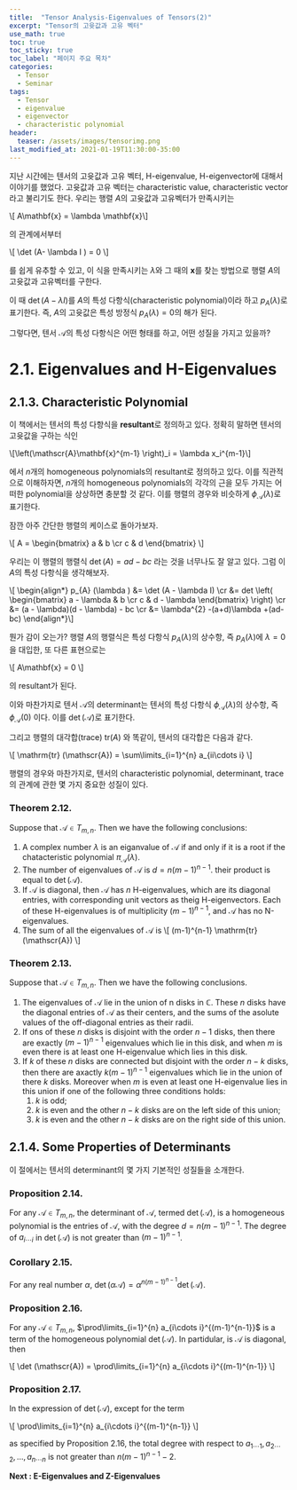 ```yaml
---
title:  "Tensor Analysis-Eigenvalues of Tensors(2)"
excerpt: "Tensor의 고윳값과 고유 벡터"
use_math: true
toc: true
toc_sticky: true
toc_label: "페이지 주요 목차"
categories:
  - Tensor
  - Seminar
tags:
  - Tensor
  - eigenvalue
  - eigenvector
  - characteristic polynomial
header:
  teaser: /assets/images/tensorimg.png
last_modified_at: 2021-01-19T11:30:00-35:00
---
```


지난 시간에는 텐서의 고윳값과 고유 벡터, H-eigenvalue, H-eigenvector에 대해서 이야기를 했었다.
고윳값과 고유 벡터는 characteristic value, characteristic vector 라고 불리기도 한다. 우리는 행렬 $A$의 고윳값과 고유벡터가 만족시키는

\\[ A\mathbf{x} = \lambda \mathbf{x}\\]

의 관계에서부터

\\[ \det (A- \lambda I ) = 0 \\]

를 쉽게 유추할 수 있고, 이 식을 만족시키는 $\lambda$와 그 때의 $\mathbf{x}$를 찾는 방법으로 행렬 $A$의 고윳값과 고유벡터를 구한다.

이 때 $\det (A- \lambda I )$를 $A$의 특성 다항식(characteristic polynomial)이라 하고 $p_{A} (\lambda )$로 표기한다. 
즉, $A$의 고윳값은 특성 방정식 $p_{A} (\lambda ) = 0$의 해가 된다.

그렇다면, 텐서 $\mathscr{A}$의 특성 다항식은 어떤 형태를 하고, 어떤 성질을 가지고 있을까?

# 2.1. Eigenvalues and H-Eigenvalues

## 2.1.3. Characteristic Polynomial

이 책에서는 텐서의 특성 다항식을 **resultant**로 정의하고 있다.
정확히 말하면 텐서의 고윳값을 구하는 식인  

\\[\left(\mathscr{A}\mathbf{x}^{m-1} \right)_i = \lambda x_i^{m-1}\\]

에서 $n$개의 homogeneous polynomials의 resultant로 정의하고 있다.
이를 직관적으로 이해하자면, $n$개의 homogeneous polynomials의 각각의 근을 모두 가지는 어떠한 polynomial을 상상하면 충분할 것 같다.
이를 행렬의 경우와 비슷하게 $\phi_{\mathscr{A}} (\lambda )$로 표기한다.

잠깐 아주 간단한 행렬의 케이스로 돌아가보자.

\\[ A = \begin{bmatrix} a & b \cr c & d \end{bmatrix} \\]

우리는 이 행렬의 행렬식 $\det (A) = ad - bc$ 라는 것을 너무나도 잘 알고 있다.
그럼 이 $A$의 특성 다항식을 생각해보자.

\\[ \begin{align\*} p_{A} (\lambda ) &= \det (A - \lambda I) \cr
&= det \left( \begin{bmatrix} a - \lambda & b \cr c & d - \lambda \end{bmatrix} \right) \cr 
&= (a - \lambda)(d - \lambda) - bc  \cr 
&= \lambda^{2} -(a+d)\lambda +(ad-bc) \end{align\*}\\]

뭔가 감이 오는가? 
행렬 $A$의 행렬식은 특성 다항식 $p_{A} (\lambda )$의 상수항, 즉 $p_{A} (\lambda )$에 $\lambda = 0$을 대입한, 또 다른 표현으로는

\\[ A\mathbf{x} = 0 \\]

의 resultant가 된다.

이와 마찬가지로 텐서 $\mathscr{A}$의 determinant는 텐서의 특성 다항식 $\phi_{\mathscr{A}} (\lambda )$의 상수항, 즉 $\phi_{\mathscr{A}} (0 )$ 이다.
이를 $\det (\mathscr{A})$로 표기한다.

그리고 행렬의 대각합(trace) $\mathrm{tr} (A)$ 와 똑같이, 텐서의 대각합은 다음과 같다.

\\[ \mathrm{tr} (\mathscr{A}) = \sum\limits_{i=1}^{n} a_{ii\cdots i} \\]

행렬의 경우와 마찬가지로, 텐서의 characteristic polynomial, determinant, trace의 관계에 관한 몇 가지 중요한 성질이 있다.

### Theorem 2.12.
Suppose that $\mathscr{A} \in T_{m,n}$. Then we have the following conclusions:

1. A complex number $\lambda$ is an eiganvalue of $\mathscr{A}$ if and only if it is a root if the chatacteristic polynomial $\pi_{\mathscr{A}} (\lambda)$.
2. The number of eigenvalues of $\mathscr{A}$ is $d = n(m-1)^{n-1}$. their product is equal to $\det (\mathscr{A})$.
3. If $\mathscr{A}$ is diagonal, then $\mathscr{A}$ has $n$ H-eigenvalues, which are its diagonal entries, with corresponding unit vectors as theig H-eigenvectors. Each of these H-eigenvalues is of multiplicity $(m-1)^{n-1}$, and $\mathscr{A}$ has no N-eigenvalues.
4. The sum of all the eigenvalues of $\mathscr{A}$ is
 \\[ (m-1)^{n-1} \mathrm{tr} (\mathscr{A}) \\]

### Theorem 2.13.
Suppose that $\mathscr{A} \in T_{m,n}$. Then we have the following conclusions.

1. The eigenvalues of $\mathscr{A}$ lie in the union of n disks in $\mathbb{C}$. These $n$ disks have the diagonal entries of $\mathscr{A}$ as their centers, and the sums of the asolute values of the off-diagonal entries as their radii.
2. If ons of these $n$ disks is disjoint with the order $n-1$ disks, then there are exactly $(m-1)^{n-1}$ eigenvalues which lie in this disk, and when $m$ is even there is at least one H-eigenvalue which lies in this disk.
3. If $k$ of these $n$ disks are connected but disjoint with the order $n-k$ disks, then there are axactly $k(m-1)^{n-1}$ eigenvalues which lie in the union of there $k$ disks. Moreover when $m$ is even at least one H-eigenvalue lies in this union if one of the following three conditions holds:
   1. $k$ is odd;
   2. $k$ is even and the other $n-k$ disks are on the left side of this union;
   3. $k$ is even and the other $n-k$ disks are on the right side of this union.


## 2.1.4. Some Properties of Determinants
이 절에서는 텐서의 determinant의 몇 가지 기본적인 성질들을 소개한다.

### Proposition 2.14.
For any $\mathscr{A} \in T_{m,n}$, the determinant of $\mathscr{A}$, termed $\det (\mathscr{A})$, is a homogeneous polynomial is the entries of $\mathscr{A}$, with the degree $d=n(m-1)^{n-1}$. The degree of $a_{i\cdots i}$ in $\det (\mathscr{A})$ is not greater than $(m-1)^{n-1}$.

### Corollary 2.15.
For any real number $\alpha$, $\det (\alpha \mathscr{A}) = \alpha^{n(m-1)^{n-1}} \det (\mathscr{A})$.

### Proposition 2.16.
For any $\mathscr{A} \in T_{m,n}$, $\prod\limits_{i=1}^{n} a_{i\cdots i}^{(m-1)^{n-1}}$ is a term of the homogeneous polynomial $\det (\mathscr{A})$.
In partidular, is $\mathscr{A}$ is diagonal, then

\\[ \det (\mathscr{A}) = \prod\limits_{i=1}^{n} a_{i\cdots i}^{(m-1)^{n-1}} \\]

### Proposition 2.17.
In the expression of $\det (\mathscr{A})$, except for the term

\\[ \prod\limits_{i=1}^{n} a_{i\cdots i}^{(m-1)^{n-1}} \\]

as specified by Proposition 2.16, the total degree with respect to $a_{1\cdots 1}, a_{2\cdots 2}, \ldots , a_{n\cdots n}$ is not greater than $n(m-1)^{n-1}-2$.


**Next : E-Eigenvalues and Z-Eigenvalues**
